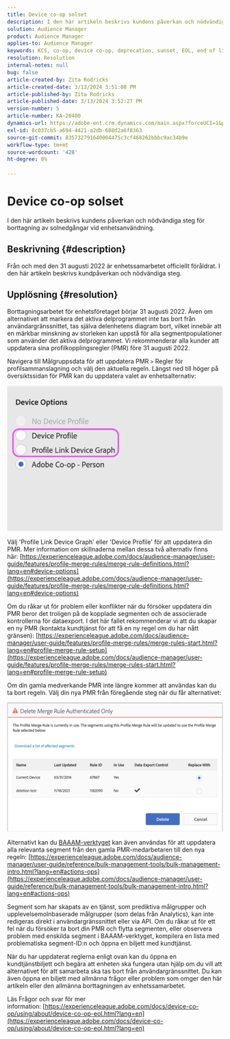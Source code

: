 ```yaml
---
title: Device co-op solset
description: I den här artikeln beskrivs kundens påverkan och nödvändiga steg för borttagning av solnedgångar vid enhetsanvändning
solution: Audience Manager
product: Audience Manager
applies-to: Audience Manager
keywords: KCS, co-op, device co-op, deprecation, sunset, EOL, end of life, PMR, profile merge rule, device stitching, device profile profile
resolution: Resolution
internal-notes: null
bug: false
article-created-by: Zita Rodricks
article-created-date: 3/13/2024 3:51:08 PM
article-published-by: Zita Rodricks
article-published-date: 3/13/2024 3:52:27 PM
version-number: 5
article-number: KA-20400
dynamics-url: https://adobe-ent.crm.dynamics.com/main.aspx?forceUCI=1&pagetype=entityrecord&etn=knowledgearticle&id=2cecc87b-51e1-ee11-904d-6045bd0065b6
exl-id: 8c037cb5-a694-4421-a2db-688d2a6f8363
source-git-commit: 835732791640004475c3cf468262bbbc9ac34b9e
workflow-type: tm+mt
source-wordcount: '428'
ht-degree: 0%

---
```


# Device co-op solset


I den här artikeln beskrivs kundens påverkan och nödvändiga steg för borttagning av solnedgångar vid enhetsanvändning.

## Beskrivning {#description}

Från och med den 31 augusti 2022 är enhetssamarbetet officiellt föråldrat. I den här artikeln beskrivs kundpåverkan och nödvändiga steg. 

## Upplösning {#resolution}


Borttagningsarbetet för enhetsföretaget börjar 31 augusti 2022. Även om alternativet att markera det aktiva delprogrammet inte tas bort från användargränssnittet, tas själva delenhetens diagram bort, vilket innebär att en märkbar minskning av storleken kan uppstå för alla segmentpopulationer som använder det aktiva delprogrammet. Vi rekommenderar alla kunder att uppdatera sina profilkopplingsregler (PMR) före 31 augusti 2022.

Navigera till Målgruppsdata för att uppdatera PMR `>`  Regler för profilsammanslagning och välj den aktuella regeln. Längst ned till höger på översiktssidan för PMR kan du uppdatera valet av enhetsalternativ:

![](assets/29cf3d52-d61f-ed11-b83e-0022480868ff.png)

Välj &#39;Profile Link Device Graph&#39; eller &#39;Device Profile&#39; för att uppdatera din PMR. Mer information om skillnaderna mellan dessa två alternativ finns här: [https://experienceleague.adobe.com/docs/audience-manager/user-guide/features/profile-merge-rules/merge-rule-definitions.html?lang=en#device-options](https://experienceleague.adobe.com/docs/audience-manager/user-guide/features/profile-merge-rules/merge-rule-definitions.html?lang=en#device-options)

Om du råkar ut för problem eller konflikter när du försöker uppdatera din PMR beror det troligen på de kopplade segmenten och de associerade kontrollerna för dataexport. I det här fallet rekommenderar vi att du skapar en ny PMR (kontakta kundtjänst för att få en ny regel om du har nått gränsen): [https://experienceleague.adobe.com/docs/audience-manager/user-guide/features/profile-merge-rules/merge-rules-start.html?lang=en#profile-merge-rule-setup](https://experienceleague.adobe.com/docs/audience-manager/user-guide/features/profile-merge-rules/merge-rules-start.html?lang=en#profile-merge-rule-setup)

Om din gamla medverkande PMR inte längre kommer att användas kan du ta bort regeln. Välj din nya PMR från föregående steg när du får alternativet:

![](assets/82d7968f-9950-ed11-bba2-0022480868ff.png)

Alternativt kan du [BAAAM-verktyget](https://experienceleague.adobe.com/docs/audience-manager/user-guide/reference/bulk-management-tools/bulk-management-intro.html?lang=en) kan även användas för att uppdatera alla relevanta segment från den gamla PMR-medarbetaren till den nya regeln: [https://experienceleague.adobe.com/docs/audience-manager/user-guide/reference/bulk-management-tools/bulk-management-intro.html?lang=en#actions-ops](https://experienceleague.adobe.com/docs/audience-manager/user-guide/reference/bulk-management-tools/bulk-management-intro.html?lang=en#actions-ops)

Segment som har skapats av en tjänst, som prediktiva målgrupper och upplevelsemolnbaserade målgrupper (som delas från Analytics), kan inte redigeras direkt i användargränssnittet eller via API. Om du råkar ut för ett fel när du försöker ta bort din PMR och flytta segmenten, eller observera problem med enskilda segment i BAAAM-verktyget, kompilera en lista med problematiska segment-ID:n och öppna en biljett med kundtjänst. 

När du har uppdaterat reglerna enligt ovan kan du öppna en kundtjänstbiljett och begära att enheten ska fungera utan hjälp om du vill att alternativet för att samarbeta ska tas bort från användargränssnittet. Du kan även öppna en biljett med allmänna frågor eller problem som omger den här artikeln eller den allmänna borttagningen av enhetssamarbetet.

Läs Frågor och svar för mer information: [https://experienceleague.adobe.com/docs/device-co-op/using/about/device-co-op-eol.html?lang=en](https://experienceleague.adobe.com/docs/device-co-op/using/about/device-co-op-eol.html?lang=en)
